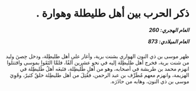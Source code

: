 <h1 dir="rtl">ذكر الحرب بين أهل طليطلة وهوارة .</h1>

<h5 dir="rtl">العام الهجري:  260

العام الميلادي: 873

</h5>

<p dir="rtl">ظهر موسى بن ذي النون الهواري بشنت برية، وأغار على أهل طليطِلة، ودخل حِصنَ وليد من شنت برية، فخرج أهل طليطِلة إليه في نحوِ عشرين ألفًا، فلمَّا التَقَوا بموسى واقتتلوا انهزم محمد بن طريشة في أصحابه، وهو من أهلِ طُليطِلة، فتَبعَه أهلُ طُليطِلة في الهزيمة، وانهزم معهم مُطَرِّف بن عبد الرحمن، فقُتِلَ من أهل طليطِلة خلقٌ كثيرٌ، وقَوِيَ موسى بن ذي النون، وهابه من حاذَرَه.</p></br>
